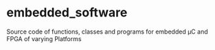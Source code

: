 # embedded_software
Source code of functions, classes and programs for embedded µC and FPGA of varying Platforms
